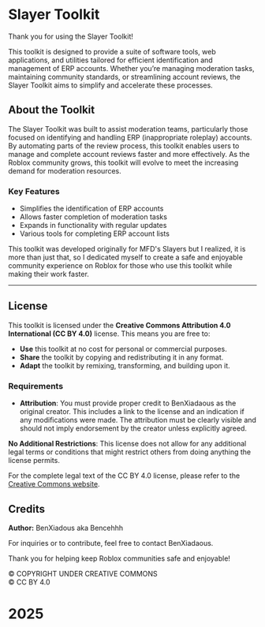 # Slayer Toolkit

Thank you for using the Slayer Toolkit!

This toolkit is designed to provide a suite of software tools, web applications, and utilities tailored for efficient identification and management of ERP accounts. Whether you’re managing moderation tasks, maintaining community standards, or streamlining account reviews, the Slayer Toolkit aims to simplify and accelerate these processes.

## About the Toolkit

The Slayer Toolkit was built to assist moderation teams, particularly those focused on identifying and handling ERP (inappropriate roleplay) accounts. By automating parts of the review process, this toolkit enables users to manage and complete account reviews faster and more effectively. As the Roblox community grows, this toolkit will evolve to meet the increasing demand for moderation resources.

### Key Features
- Simplifies the identification of ERP accounts
- Allows faster completion of moderation tasks
- Expands in functionality with regular updates
- Various tools for completing ERP account lists

This toolkit was developed originally for MFD's Slayers but I realized, it is more than just that, so I dedicated myself to create a safe and enjoyable community experience on Roblox for those who use this toolkit while making their work faster.

---

## License

This toolkit is licensed under the **Creative Commons Attribution 4.0 International (CC BY 4.0)** license. This means you are free to:

- **Use** this toolkit at no cost for personal or commercial purposes.
- **Share** the toolkit by copying and redistributing it in any format.
- **Adapt** the toolkit by remixing, transforming, and building upon it.

### Requirements
- **Attribution**: You must provide proper credit to BenXiadaous as the original creator. This includes a link to the license and an indication if any modifications were made. The attribution must be clearly visible and should not imply endorsement by the creator unless explicitly agreed.

**No Additional Restrictions**: This license does not allow for any additional legal terms or conditions that might restrict others from doing anything the license permits.

For the complete legal text of the CC BY 4.0 license, please refer to the [Creative Commons website](https://creativecommons.org/licenses/by/4.0/legalcode).

## Credits

**Author:** BenXiadous aka Bencehhh

For inquiries or to contribute, feel free to contact BenXiadaous.

Thank you for helping keep Roblox communities safe and enjoyable!

© COPYRIGHT UNDER CREATIVE COMMONS  
© CC BY 4.0  
# 2025
